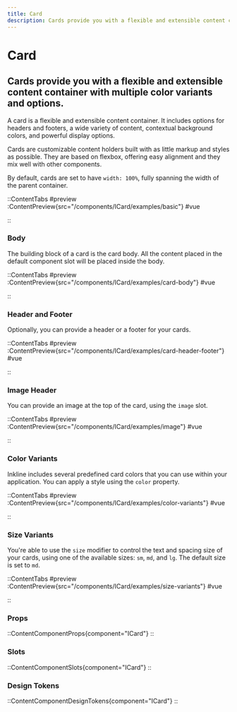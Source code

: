 ```yaml
---
title: Card
description: Cards provide you with a flexible and extensible content container with multiple color variants and options.
---
```


# Card
## Cards provide you with a flexible and extensible content container with multiple color variants and options.

A card is a flexible and extensible content container. It includes options for headers and footers, a wide variety of content, contextual background colors, and powerful display options. 

Cards are customizable content holders built with as little markup and styles as possible. They are based on flexbox, offering easy alignment and they mix well with other components. 

By default, cards are set to have `width: 100%`, fully spanning the width of the parent container. 

::ContentTabs
#preview
:ContentPreview{src="/components/ICard/examples/basic"}
#vue
<!-- Autodocs{src="@inkline/inkline/components/ICard/examples/basic.raw.vue" lang="vue"} -->
::

### Body
The building block of a card is the card body. All the content placed in the default component slot will be placed inside the body.

::ContentTabs
#preview
:ContentPreview{src="/components/ICard/examples/card-body"}
#vue
<!-- Autodocs{src="@inkline/inkline/components/ICard/examples/card-body.raw.vue" lang="vue"} -->
::

### Header and Footer
Optionally, you can provide a header or a footer for your cards.

::ContentTabs
#preview
:ContentPreview{src="/components/ICard/examples/card-header-footer"}
#vue
<!-- Autodocs{src="@inkline/inkline/components/ICard/examples/card-header-footer.raw.vue" lang="vue"} -->
::

### Image Header
You can provide an image at the top of the card, using the `image` slot.

::ContentTabs
#preview
:ContentPreview{src="/components/ICard/examples/image"}
#vue
<!-- Autodocs{src="@inkline/inkline/components/ICard/examples/image.raw.vue" lang="vue"} -->
::

### Color Variants
Inkline includes several predefined card colors that you can use within your application. You can apply a style using the `color` property.

::ContentTabs
#preview
:ContentPreview{src="/components/ICard/examples/color-variants"}
#vue
<!-- Autodocs{src="@inkline/inkline/components/ICard/examples/color-variants.raw.vue" lang="vue"} -->
::

### Size Variants
You're able to use the `size` modifier to control the text and spacing size of your cards, using one of the available sizes: `sm`, `md`, and `lg`. 
The default size is set to `md`.

::ContentTabs
#preview
:ContentPreview{src="/components/ICard/examples/size-variants"}
#vue
<!-- Autodocs{src="@inkline/inkline/components/ICard/examples/size-variants.raw.vue" lang="vue"} -->
::

### Props
::ContentComponentProps{component="ICard"}
::

### Slots
::ContentComponentSlots{component="ICard"}
::

### Design Tokens
::ContentComponentDesignTokens{component="ICard"}
::
